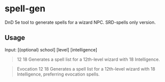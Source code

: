 # spell-gen
DnD 5e tool to generate spells for a wizard NPC. SRD-spells only version.

## Usage
Input: [(optional) school] [level] [intelligence]

> 12 18
> Generates a spell list for a 12th-level wizard with 18 Intelligence.

> Evocation 12 18
> Generates a spell list for a 12th-level wizard with 18 Intelligence, preferring evocation spells.
